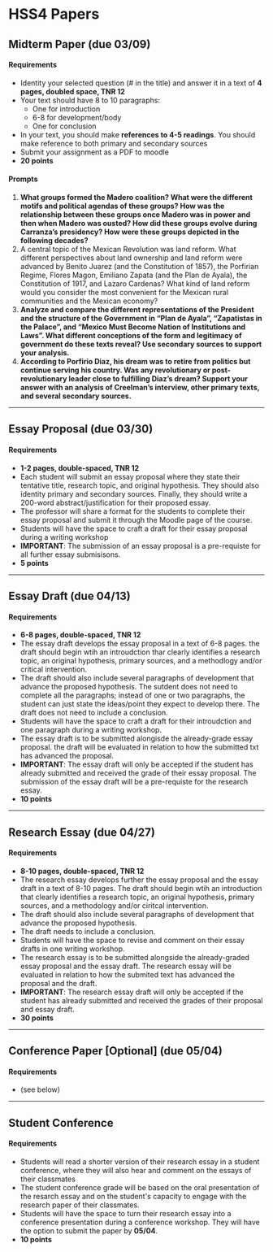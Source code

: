 # HSS4 Papers

## Midterm Paper (due 03/09)
#### Requirements
- Identity your selected question (# in the title) and answer it in a text of **4 pages, doubled space, TNR 12**
- Your text should have 8 to 10 paragraphs:
	- One for introduction
	- 6-8 for development/body
	- One for conclusion
- In your text, you should make **references to 4-5 readings**. You should make reference to both primary and secondary sources
- Submit your assignment as a PDF to moodle
- **20 points**

#### Prompts
1. **What groups formed the Madero coalition? What were the different motifs and political agendas of these groups? How was the relationship between these groups once Madero was in power and then when Madero was ousted? How did these groups evolve during Carranza’s presidency? How were these groups depicted in the following decades?**
2. A central topic of the Mexican Revolution was land reform. What different perspectives about land ownership and land reform were advanced by Benito Juarez (and the Constitution of 1857), the Porfirian Regime, Flores Magon, Emiliano Zapata (and the Plan de Ayala), the Constitution of 1917, and Lazaro Cardenas? What kind of land reform would you consider the most convenient for the Mexican rural communities and the Mexican economy?
3. **Analyze and compare the different representations of the President and the structure of the Government in “Plan de Ayala”, “Zapatistas in the Palace”, and “Mexico Must Become Nation of Institutions and Laws”. What different conceptions of the form and legitimacy of government do these texts reveal? Use secondary sources to support your analysis.**
4. **According to Porfirio Diaz, his dream was to retire from politics but continue serving his country. Was any revolutionary or post-revolutionary leader close to fulfilling Diaz’s dream? Support your answer with an analysis of Creelman’s interview, other primary texts, and several secondary sources.**
---

## Essay Proposal (due 03/30)
#### Requirements
- **1-2 pages, double-spaced, TNR 12**
- Each student will submit an essay proposal where they state their tentative title, research topic, and original hypothesis. They should also identity primary and secondary sources. Finally, they should write a 200-word abstract/justification for their proposed essay.
- The professor will share a format for the students to complete their essay proposal and submit it through the Moodle page of the course.
- Students will have the space to craft a draft for their essay proposal during a writing workshop
- **IMPORTANT**: The submission of an essay proposal is a pre-requiste for all further essay submisisons.
- **5 points**
---

## Essay Draft (due 04/13)
#### Requirements 
- **6-8 pages, double-spaced, TNR 12**
- The essay draft develops the essay proposal in a text of 6-8 pages. the draft should begin wtih an introudction thar clearly identifies a research topic, an original hypothesis, primary sources, and a methodlogy and/or critical intervention. 
- The draft should also include several paragraphs of development that advance the proposed hypothesis. The sutdent does not need to complete all the paragraphs; instead of one or two paragraphs, the student can just state the ideas/point they expect to develop there. The draft does not need to include a conclusion.
- Students will have the space to craft a draft for their introudction and one paragraph during a writing workshop.
- The essay draft is to be submitted alongisde the already-grade essay proposal. the draft will be evaluated in relation to how the submitted txt has advanced the proposal.
- **IMPORTANT**: The essay draft will only be accepted if the student has already submitted and received the grade of their essay proposal. The submission of the essay draft will be a pre-requiste for the research essay.
- **10 points**
---

## Research Essay (due 04/27)
#### Requirements
- **8-10 pages, double-spaced, TNR 12**
- The research essay develops further the essay proposal and the essay draft in a text of 8-10 pages. The draft should begin wtih an introduction that clearly identifies a research topic, an original hypothesis, primary sources, and a methodology and/or ciritcal intervention. 
- The draft should also include several paragraphs of development that advance the proposed hypothesis. 
- The draft needs to include a conclusion.
- Students will have the space to revise and comment on their essay drafts in one writing workshop.
- The research essay is to be submitted alongside the already-graded essay proposal and the essay draft. The research essay will be evaluated in relation to how the submited text has advanced the proposal and the draft. 
- **IMPORTANT**: The research essay draft will only be accepted if the student has already submitted and received the grades of their proposal and essay draft.
- **30 points**
---

## Conference Paper [Optional] (due 05/04)
#### Requirements
- (see below)
---

## Student Conference 
#### Requirements
- Students will read a shorter version of their research essay in a student conference, where they will also hear and comment on the essays of their classmates
- The student conference grade will be based on the oral presentation of the resarch essay and on the student's capacity to engage with the research paper of their classmates.
- Students will have the space to turn their research essay into a conference presentation during a conference workshop. They will have the option to submit the paper by **05/04**.
- **10 points**
